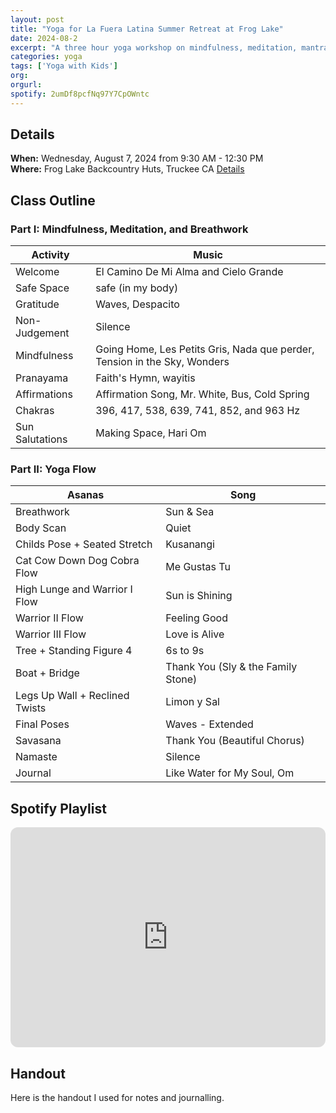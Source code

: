 ```yaml
---
layout: post
title: "Yoga for La Fuera Latina Summer Retreat at Frog Lake"
date: 2024-08-2
excerpt: "A three hour yoga workshop on mindfulness, meditation, mantras, breathwork, and asanas designed for La Fuerza Latina."
categories: yoga
tags: ['Yoga with Kids']
org:  
orgurl:  
spotify: 2umDf8pcfNq97Y7CpOWntc
---
```


## Details

**When:** Wednesday, August 7, 2024 from 9:30 AM  - 12:30 PM  
**Where:** Frog Lake Backcountry Huts, Truckee CA  [Details](https://www.truckeedonnerlandtrust.org/frog-lake-huts)      

## Class Outline


### Part I: Mindfulness, Meditation, and Breathwork

Activity | Music 
---- | ----
Welcome | El Camino De Mi Alma and Cielo Grande 
Safe Space | safe (in my body) 
Gratitude | Waves, Despacito 
Non-Judgement | Silence 
Mindfulness | Going Home, Les Petits Gris, Nada que perder, Tension in the Sky, Wonders
Pranayama | Faith's Hymn, wayitis 
Affirmations | Affirmation Song, Mr. White, Bus, Cold Spring 
Chakras | 396, 417, 538, 639, 741, 852, and 963 Hz 
Sun Salutations | Making Space, Hari Om 

### Part II: Yoga Flow

Asanas | Song  
---- | ----
Breathwork | Sun & Sea | 
Body Scan | Quiet  
Childs Pose + Seated Stretch | Kusanangi 
Cat Cow Down Dog Cobra Flow | Me Gustas Tu 
High Lunge and Warrior I Flow | Sun is Shining 
Warrior II Flow | Feeling Good 
Warrior III Flow | Love is Alive 
Tree + Standing Figure 4 | 6s to 9s 
Boat + Bridge | Thank You (Sly & the Family Stone)
Legs Up Wall + Reclined Twists | Limon y Sal 
Final Poses | Waves - Extended 
Savasana | Thank You (Beautiful Chorus) 
Namaste | Silence  
Journal | Like Water for My Soul, Om


## Spotify Playlist

<iframe style="border-radius:12px" src="https://open.spotify.com/embed/playlist/{{ page.spotify }}?utm_source=generator" width="100%" height="352" frameBorder="0" allowfullscreen="" allow="autoplay; clipboard-write; encrypted-media; fullscreen; picture-in-picture" loading="lazy"></iframe>  

## Handout

Here is the handout I used for notes and journalling. 

<object data="/assets/pdfs/lafuerzalatinayoga.pdf" width="1000" height="1000" type='application/pdf'></object>



